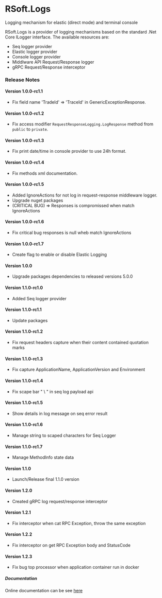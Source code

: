 # RSoft.Logs
Logging mechanism for elastic (direct mode) and terminal console

RSoft.Logs is a provider of logging mechanisms based on the standard .Net Core ILogger interface. The available resources are:

  - Seq logger provider
  - Elastic logger provider
  - Console logger provider
  - Middlware API Request/Response logger
  - gRPC Request/Response interceptor

### Release Notes

#### Version 1.0.0-rc1.1
* Fix field name 'TradeId' => 'TraceId' in GenericExceptionResponse.

#### Version 1.0.0-rc1.2
* Fix access modifier ``RequestResponseLogging.LogResponse`` method from ``public`` to ``private``.

#### Version 1.0.0-rc1.3
* Fix print date/time in console provider to use 24h format.

#### Version 1.0.0-rc1.4
* Fix methods xml documentation.

#### Version 1.0.0-rc1.5
* Added IgnoreActions for not log in request-response middleware logger.
* Upgrade nuget packages
* (CRITICAL BUG) => Responses is compromissed when match IgnoreActions

#### Version 1.0.0-rc1.6
* Fix critical bug responses is null wheb match IgnoreActions

#### Version 1.0.0-rc1.7
* Create flag to enable or disable Elastic Logging

#### Version 1.0.0
* Upgrade packages dependencies to released versions 5.0.0

#### Version 1.1.0-rc1.0
* Added Seq logger provider

#### Version 1.1.0-rc1.1
* Update packages

#### Version 1.1.0-rc1.2
* Fix request headers capture when their content contained quotation marks

#### Version 1.1.0-rc1.3
* Fix capture ApplicationName, ApplicationVersion and Environment

#### Version 1.1.0-rc1.4
* Fix scape bar " \ " in seq log payload api

#### Version 1.1.0-rc1.5
* Show details in log message on seq error result

#### Version 1.1.0-rc1.6
* Manage string to scaped characters for Seq Logger

#### Version 1.1.0-rc1.7
* Manage MethodInfo state data

#### Version 1.1.0
* Launch/Release final 1.1.0 version

#### Version 1.2.0
* Created gRPC log request/response interceptor

#### Version 1.2.1
* Fix interceptor when cat RPC Exception, throw the same exception

#### Version 1.2.2
* Fix interceptor on get RPC Exception body and StatusCode

#### Version 1.2.3
* Fix bug top processor when application container run in docker

##### Documentation

Online documentation can be see [here](https://github.com/rodriguesrm/rsoft-logs/blob/master/README.md)
